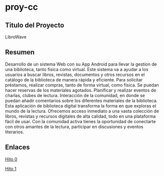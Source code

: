 # proy-cc

## Titulo del Proyecto
LibroWave
## Resumen
Desarrollo de un sistema Web con su App Android para llevar la gestion de una biblioteca, tanto fisica como virtual.
Este sistema va a ayudar a los usuarios a buscar libros, revistas, documentos y otros recursos en el catálogo de la biblioteca de manera rápida y eficiente. Para solicitar préstamos, realizar compras, tanto de forma virtual, como física. Se puedan hacer reservas de los materiales agotados. Planificar y realizar eventos de charlas, clubes de lectura. Interacción de la comunidad, en donde se puedan añadir comentarios sobre los diferentes materiales de la biblioteca.
Esta aplicación de biblioteca digital transforma la forma en que exploras el mundo de la lectura. Ofrecemos acceso inmediato a una vasta colección de libros, revistas y recursos digitales de alta calidad, todo en una plataforma fácil de usar. Con la comunidad activa tienes la oportunidad de conectarte con otros amantes de la lectura, participar en discusiones y eventos literarios.
## Enlaces
[Hito 0](docs/hitos/hito0.md)

[Hito 1](docs/hitos/hito1.md)
